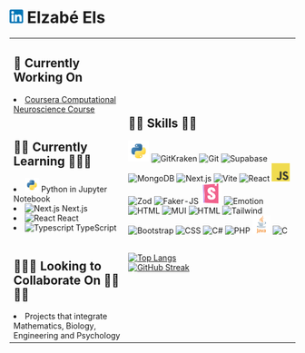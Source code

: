 # [![LinkedIn](./linkedin.png)](https://www.linkedin.com/in/maria-elizabeth-els) Elzabé Els

<table style="border-collapse: collapse; width: 100%;">
<tr>
<td>
<h2> 🔭 Currently Working On </h2>
<li>
<a href="https://www.coursera.org/learn/computational-neuroscience">Coursera Computational Neuroscience Course</a>
</li>
<br>
<h2> 🌱🌱 Currently Learning 🌱🍃🍃 </h2>
<li>
<img src="https://raw.githubusercontent.com/github/explore/80688e429a7d4ef2fca1e82350fe8e3517d3494d/topics/python/python.png" height="25" width="25" alt="Python"> Python in Jupyter Notebook
</li>
<li>
<img height="25" width="25" src="https://avatars.githubusercontent.com/u/14985020?s=40&v=4" alt="Next.js"> Next.js
</li>
<li>
<img height="25" width="25" src="https://cdn.simpleicons.org/react/#61DAFB" alt="React"/> React
</li>
<li>
<img height="25" width="25" src="https://cdn.simpleicons.org/typescript/#61DAFB" alt="Typescript"/> TypeScript
</li>
<br> 
<h2> 🧠🏋️‍♀️ Looking to Collaborate On 🏋️‍♀️🏋️‍♂️ </h2>
<li>
Projects that integrate Mathematics, Biology, Engineering and Psychology
</li>
</td>
            
<td>
<h2> 💃💃 Skills 💃💃 </h2>
<img src="https://raw.githubusercontent.com/github/explore/80688e429a7d4ef2fca1e82350fe8e3517d3494d/topics/python/python.png" height="37" width="37" alt="Python"> <img height="32" width="32" src="https://cdn.simpleicons.org/gitkraken/#179287" alt="GitKraken"/> <img height="32" width="32" src="https://cdn.simpleicons.org/git/#F05032" alt="Git"/> 
<img src="https://avatars.githubusercontent.com/u/54469796?s=40&v=4" width="32" alt="Supabase"> <img src="https://avatars.githubusercontent.com/u/45120?s=48&v=4" width="32" alt="MongoDB"> <img src="https://avatars.githubusercontent.com/u/14985020?s=40&v=4" width="32" alt="Next.js"> <img src="https://avatars.githubusercontent.com/u/65625612?s=40&v=4" width="32" alt="Vite"> <img height="32" width="32" src="https://cdn.simpleicons.org/react/#1572B6" alt="React"/> <img src="https://raw.githubusercontent.com/github/explore/80688e429a7d4ef2fca1e82350fe8e3517d3494d/topics/javascript/javascript.png" width="32" alt="JavaScript"> <img height="32" width="32" src="https://cdn.simpleicons.org/zod/#3E67B1" alt="Zod"/> <img height="32" width="32" src="https://avatars.githubusercontent.com/u/97165289?s=48&v=4" alt="Faker-JS"/> <img src="https://raw.githubusercontent.com/github/explore/80688e429a7d4ef2fca1e82350fe8e3517d3494d/topics/storybook/storybook.png" height="37" width="37" alt="Storybook"> <img src="https://avatars.githubusercontent.com/u/31557565?s=48&v=4" height="37" width="37" alt="Emotion"> <img height="32" width="32" src="https://cdn.simpleicons.org/html5/#E34F26" alt="HTML"/> <img height="32" width="32" src="https://cdn.simpleicons.org/mui/#007FFF" alt="MUI"/> <img height="32" width="32" src="https://cdn.simpleicons.org/html5/#E34F26" alt="HTML"/> <img height="32" width="32" src="https://cdn.simpleicons.org/tailwindcss/#06B6D4" alt="Tailwind"/> <img height="32" width="32" src="https://cdn.simpleicons.org/bootstrap/#7952B3" alt="Bootstrap"/> <img height="32" width="32" src="https://cdn.simpleicons.org/css3/#1572B6" alt="CSS"/> <img height="32" width="32" src="https://cdn.simpleicons.org/csharp/#239120" alt="C#"/> <img height="32" width="32" src="https://cdn.simpleicons.org/php/#777BB4" alt="PHP"/> <img src="https://raw.githubusercontent.com/github/explore/80688e429a7d4ef2fca1e82350fe8e3517d3494d/topics/java/java.png" width="32" alt="Java"> <img height="32" width="32" src="https://cdn.simpleicons.org/c/#A8B9CC" alt="C"/>
            
<br>
<br>

[![Top Langs](https://github-readme-stats-ekm86oxwf-elzabeels.vercel.app/api/top-langs/?username=ElzabeEls&layout=donut&theme=radical)](https://github.com/ElzabeEls/github-readme-stats)<br>
[![GitHub Streak](https://streak-stats.demolab.com/?user=ElzabeEls&theme=vision-friendly-dark)](https://git.io/streak-stats)
</td>
</tr>
</table>
